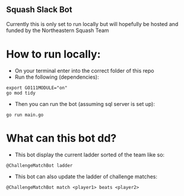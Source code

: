 ## Squash Slack Bot

Currently this is only set to run locally but will hopefully be hosted and funded by the Northeastern Squash Team

# How to run locally:

- On your terminal enter into the correct folder of this repo
- Run the following (dependencies):

```
export GO111MODULE="on"
go mod tidy
```

- Then you can run the bot (assuming sql server is set up):

```
go run main.go
```

# What can this bot dd?

- This bot display the current ladder sorted of the team like so:

```
@ChallengeMatchBot ladder
```

- This bot can also update the ladder of challenge matches:

```
@ChallengeMatchBot match <player1> beats <player2>
```
